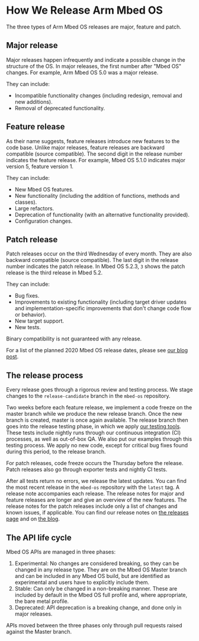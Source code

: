 # How We Release Arm Mbed OS

The three types of Arm Mbed OS releases are major, feature and patch.

## Major release

Major releases happen infrequently and indicate a possible change in the structure of the OS. In major releases, the first number after "Mbed OS" changes. For example, Arm Mbed OS 5.0 was a major release.

They can include:

- Incompatible functionality changes (including redesign, removal and new additions).
- Removal of deprecated functionality.

## Feature release

As their name suggests, feature releases introduce new features to the code base. Unlike major releases, feature releases are backward compatible (source compatible). The second digit in the release number indicates the feature release. For example, Mbed OS 5.1.0 indicates major version 5, feature version 1.

They can include:

- New Mbed OS features.
- New functionality (including the addition of functions, methods and classes).
- Large refactors.
- Deprecation of functionality (with an alternative functionality provided).
- Configuration changes.

## Patch release

Patch releases occur on the third Wednesday of every month. They are also backward compatible (source compatible). The last digit in the release number indicates the patch release. In Mbed OS 5.2.3, `3` shows the patch release is the third release in Mbed 5.2.

They can include:

- Bug fixes.
- Improvements to existing functionality (including target driver updates and implementation-specific improvements that don't change code flow or behavior).
- New target support.
- New tests.

Binary compatibility is not guaranteed with any release.

For a list of the planned 2020 Mbed OS release dates, please see [our blog post](https://os.mbed.com/blog/entry/Mbed-OS-2020-release-dates/).

## The release process

Every release goes through a rigorous review and testing process. We stage changes to the `release-candidate` branch in the `mbed-os` repository.

Two weeks before each feature release, we implement a code freeze on the master branch while we produce the new release branch. Once the new branch is created, master is once again available. The release branch then goes into the release testing phase, in which we apply [our testing tools](../debug-test/test-tools.html). These tests include nightly runs through our continuous integration (CI) processes, as well as out-of-box QA. We also put our examples through this testing process. We apply no new code, except for critical bug fixes found during this period, to the release branch.

For patch releases, code freeze occurs the Thursday before the release. Patch releases also go through exporter tests and nightly CI tests.

After all tests return no errors, we release the latest updates. You can find the most recent release in the `mbed-os` repository with the `latest` tag. A release note accompanies each release. The release notes for major and feature releases are longer and give an overview of the new features. The release notes for the patch releases include only a list of changes and known issues, if applicable. You can find our release notes on [the releases page](https://os.mbed.com/releases/) and on [the blog](https://os.mbed.com/blog/).

## The API life cycle

Mbed OS APIs are managed in three phases:

1.	Experimental: No changes are considered breaking, so they can be changed in any release type. They are on the Mbed OS Master branch and can be included in any Mbed OS build, but are identified as experimental and users have to explicitly include them.
1.	Stable: Can only be changed in a non-breaking manner. These are included by default in the Mbed OS full profile and, where appropriate, the bare metal profile.
1.	Deprecated: API deprecation is a breaking change, and done only in major releases.

APIs moved between the three phases only through pull requests raised against the Master branch.
